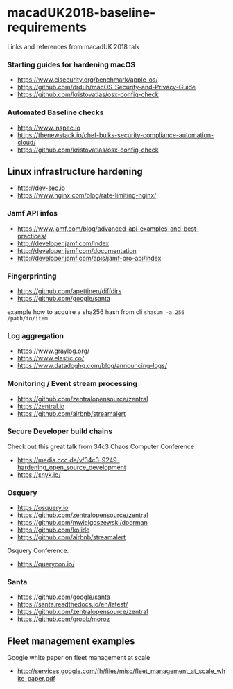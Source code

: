 # macadUK2018-baseline-requirements
Links and references from macadUK 2018 talk


### Starting guides for hardening macOS

- <https://www.cisecurity.org/benchmark/apple_os/>
- <https://github.com/drduh/macOS-Security-and-Privacy-Guide>
- <https://github.com/kristovatlas/osx-config-check>


### Automated Baseline checks 

- <https://www.inspec.io>
- <https://thenewstack.io/chef-bulks-security-compliance-automation-cloud/>
- <https://github.com/kristovatlas/osx-config-check>

## Linux infrastructure hardening

- <http://dev-sec.io>
- <https://www.nginx.com/blog/rate-limiting-nginx/>

### Jamf API infos

- <https://www.jamf.com/blog/advanced-api-examples-and-best-practices/>
- <http://developer.jamf.com/index>
- <http://developer.jamf.com/documentation>
- <http://developer.jamf.com/apis/jamf-pro-api/index>

### Fingerprinting

- <https://github.com/apettinen/diffdirs>
- <https://github.com/google/santa>

example how to acquire a sha256 hash from cli `shasum -a 256 /path/to/item`


### Log aggregation

- <https://www.graylog.org/>
- <https://www.elastic.co/>
- <https://www.datadoghq.com/blog/announcing-logs/>

### Monitoring / Event stream processing

- <https://github.com/zentralopensource/zentral>
- <https://zentral.io>
- <https://github.com/airbnb/streamalert>

### Secure Developer build chains

Check out this great talk from 34c3 Chaos Computer Conference

- <https://media.ccc.de/v/34c3-9249-hardening_open_source_development>
- <https://snyk.io/>

### Osquery


- <https://osquery.io>
- <https://github.com/zentralopensource/zentral>
- <https://github.com/mwielgoszewski/doorman>
- <https://github.com/kolide>
- <https://github.com/airbnb/streamalert>

Osquery Conference:
- <https://querycon.io/>


### Santa
- <https://github.com/google/santa>
- <https://santa.readthedocs.io/en/latest/>
- <https://github.com/zentralopensource/zentral>
- <https://github.com/groob/moroz>

## Fleet management examples

Google white paper on fleet management at scale

- <http://services.google.com/fh/files/misc/fleet_management_at_scale_white_paper.pdf>


